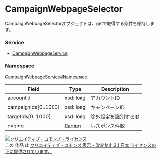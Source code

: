 # CampaignWebpageSelector
CampaignWebpageSelectorオブジェクトは、getで取得する条件を保持します。
### Service
+ [CampaignWebpageService](../../services/CampaignWebpageService.md)

### Namespace
[CampaignWebpageService#Namespace](../../services/CampaignWebpageService.md#namespace)

| Field | Type | Description |
|---|---|---|
| accountId| xsd: long| アカウントID |
| campaignIds[0..1000]| xsd: long | キャンペーンID |
| targetIds[0..1000]| xsd: long | 除外設定を識別するID |
| paging| <a href="../Common/Paging.md">Paging</a>| レスポンス件数 |

<a rel="license" href="http://creativecommons.org/licenses/by-nd/2.1/jp/"><img alt="クリエイティブ・コモンズ・ライセンス" style="border-width:0" src="https://i.creativecommons.org/l/by-nd/2.1/jp/88x31.png" /></a><br />この 作品 は <a rel="license" href="http://creativecommons.org/licenses/by-nd/2.1/jp/">クリエイティブ・コモンズ 表示 - 改変禁止 2.1 日本 ライセンスの下に提供されています。</a>
